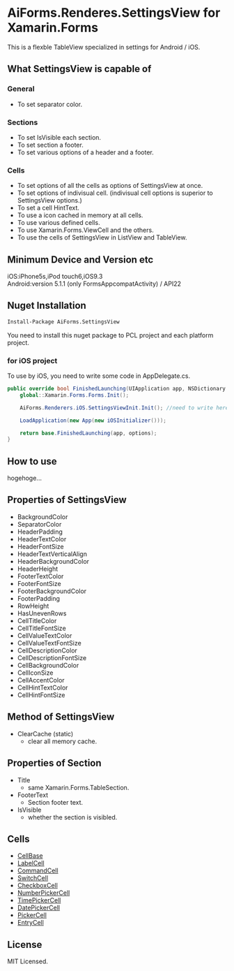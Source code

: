 # AiForms.Renderes.SettingsView for Xamarin.Forms

This is a flexble TableView specialized in settings for Android / iOS.

## What SettingsView is capable of

### General

* To set separator color.

### Sections

* To set IsVisible each section.
* To set section a footer.
* To set various options of a header and  a footer.

### Cells

* To set options of all the cells as options of SettingsView at once.
* To set options of indivisual cell. (indivisual cell options  is superior to SettingsView options.)
* To set a cell HintText.
* To use a icon  cached in memory at all cells.
* To use various defined cells.
* To use Xamarin.Forms.ViewCell and the others.
* To use the cells of SettingsView in ListView and TableView.

## Minimum Device and Version etc

iOS:iPhone5s,iPod touch6,iOS9.3  
Android:version 5.1.1 (only FormsAppcompatActivity) / API22

## Nuget Installation

```bash
Install-Package AiForms.SettingsView
```

You need to install this nuget package to PCL project and each platform project.

### for iOS project

To use by iOS, you need to write some code in AppDelegate.cs.

```csharp
public override bool FinishedLaunching(UIApplication app, NSDictionary options) {
    global::Xamarin.Forms.Forms.Init();

    AiForms.Renderers.iOS.SettingsViewInit.Init(); //need to write here

    LoadApplication(new App(new iOSInitializer()));

    return base.FinishedLaunching(app, options);
}
```

## How to use

hogehoge...

## Properties of SettingsView

* BackgroundColor
* SeparatorColor
* HeaderPadding
* HeaderTextColor
* HeaderFontSize
* HeaderTextVerticalAlign
* HeaderBackgroundColor
* HeaderHeight
* FooterTextColor
* FooterFontSize
* FooterBackgroundColor
* FooterPadding
* RowHeight
* HasUnevenRows
* CellTitleColor
* CellTitleFontSize
* CellValueTextColor
* CellValueTextFontSize
* CellDescriptionColor
* CellDescriptionFontSize
* CellBackgroundColor
* CellIconSize
* CellAccentColor
* CellHintTextColor
* CellHintFontSize

## Method of SettingsView

* ClearCache (static)
	* clear all memory cache.

## Properties of Section

* Title
	* same Xamarin.Forms.TableSection.
* FooterText
	* Section footer text.
* IsVisible
	* whether the section is visibled.

## Cells

* [CellBase](#CellBase)
* [LabelCell](#labelcell)
* [CommandCell](#commandcell)
* [SwitchCell](#switchcell)
* [CheckboxCell](#checkboxcell)
* [NumberPickerCell](#numberpickercell)
* [TimePickerCell](#timepickercell)
* [DatePickerCell](#datepickercell)
* [PickerCell](#pickercell)
* [EntryCell](#entrycell)



## License

MIT Licensed.
